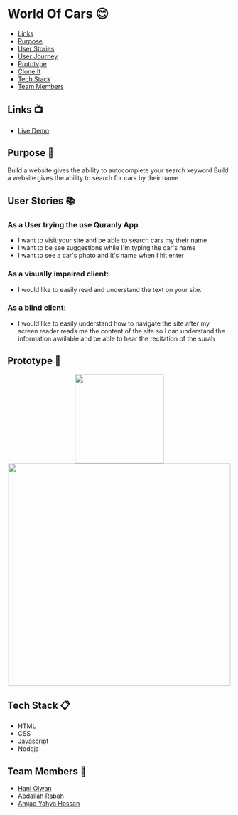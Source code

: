 # World Of Cars 😊

- [Links](#demo)
- [Purpose](#purpose)
- [User Stories](#user-stories)
- [User Journey](#user-journey)
- [Prototype](#prototype)
- [Clone It](#clone-it)
- [Tech Stack](#tech-stack)
- [Team Members](#team-members)

## Links :tv:

- [Live Demo](https://cars-world-9.herokuapp.com/) <span id="demo"></span>

## Purpose :pencil: <span id="purpose"></span>

Build a website gives the ability to autocomplete your search keyword
Build a website gives the ability to search for cars by their name

## User Stories :books: <span id="user-stories"></span>

### As a User trying the use Quranly App

- I want to visit your site and be able to search cars my their name
- I want to be see suggestions while I'm typing the car's name
- I want to see a car's photo and it's name when I hit enter

### As a visually impaired client:

- I would like to easily read and understand the text on your site.

### As a blind client:

- I would like to easily understand how to navigate the site after my screen reader reads me the content of the site so I can understand the information available and be able to hear the recitation of the surah

## Prototype 🤖 <span id="prototype"></span>

<div align="center">
<img width="200" src="https://i.imgur.com/3PMA0hY.png />
</div>
<br>
<div align="center">
<img width="500" src="https://i.imgur.com/Ra8uvfd.png" />
</div>

## Tech Stack :clipboard: <span id="tech-stack"></span>

- HTML
- CSS
- Javascript
- Nodejs

## Team Members :busts_in_silhouette: <span id="team-members"></span>

- [Hani Olwan](https://github.com/heenoow)
- [Abdallah Rabah](https://github.com/AbdallahGot)
- [Amjad Yahya Hassan](https://github.com/amjed-98)
